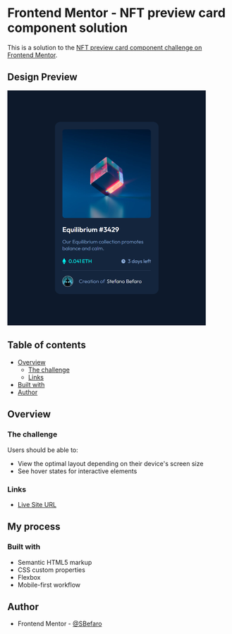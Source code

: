 # Frontend Mentor - NFT preview card component solution

This is a solution to the [NFT preview card component challenge on Frontend Mentor](https://www.frontendmentor.io/challenges/nft-preview-card-component-SbdUL_w0U).

## Design Preview

<img src="./screenshots/nft_desktop.png" alt="drawing" width="450"/>

## Table of contents

- [Overview](#overview)
  - [The challenge](#the-challenge)
  - [Links](#links)
- [Built with](#built-with)
- [Author](#author)


## Overview

### The challenge

Users should be able to:

- View the optimal layout depending on their device's screen size
- See hover states for interactive elements


### Links

- [Live Site URL](https://sbefaro.github.io/FrontentMentor-NFT-Card/)

## My process

### Built with

- Semantic HTML5 markup
- CSS custom properties
- Flexbox
- Mobile-first workflow


## Author

- Frontend Mentor - [@SBefaro](https://www.frontendmentor.io/profile/SBefaro)
